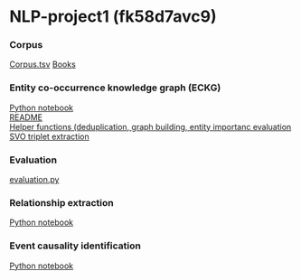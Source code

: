 # NLP-project1 (fk58d7avc9)

### Corpus
[Corpus.tsv](./books/corpus.tsv)
[Books](./books/) <br>

### Entity co-occurrence knowledge graph (ECKG)

[Python notebook](./ECKG/src/ECKG.ipynb) <br>
[README](./ECKG/README.md) <br>
[Helper functions (deduplication, graph building, entity importanc evaluation](./ECKG/src/helper_functions.py) <br>
[SVO triplet extraction](./ECKS/src/eventify.py)
### Evaluation

[evaluation.py](./ECKG/src/evaluation.py)

### Relationship extraction

[Python notebook](./Relation_extracting/notebook.ipynb)

### Event causality identification

[Python notebook](./ke_mmr/event_causality_identification.ipynb)
